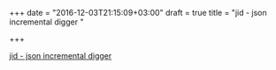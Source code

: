 +++
date = "2016-12-03T21:15:09+03:00"
draft = true
title = "jid - json incremental digger "

+++

<p><a href="https://t.co/BiiaNgJjXL">jid - json incremental digger </a></p>

